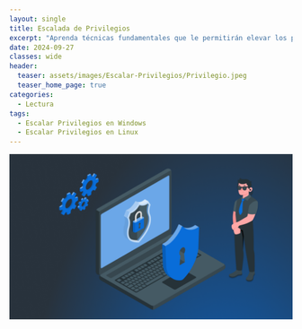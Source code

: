 ```yaml
---
layout: single
title: Escalada de Privilegios
excerpt: "Aprenda técnicas fundamentales que le permitirán elevar los privilegios de cuentas en sistemas Linux y Windows."
date: 2024-09-27
classes: wide
header:
  teaser: assets/images/Escalar-Privilegios/Privilegio.jpeg
  teaser_home_page: true
categories:
  - Lectura
tags:
  - Escalar Privilegios en Windows
  - Escalar Privilegios en Linux
---
```


![Portada](assets/images/Escalar-Privilegios/Portada.png)

